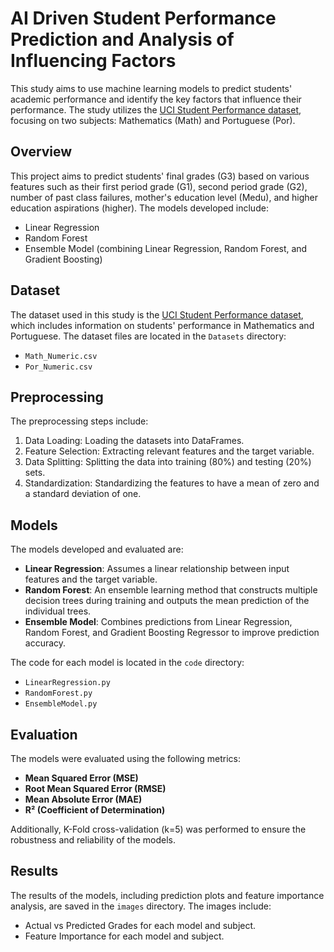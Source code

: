 # AI Driven Student Performance Prediction and Analysis of Influencing Factors
This study aims to use machine learning models to predict students' academic performance and identify the key factors that influence their performance. The study utilizes the [UCI Student Performance dataset](https://archive.ics.uci.edu/dataset/320/student+performance), focusing on two subjects: Mathematics (Math) and Portuguese (Por).

## Overview
This project aims to predict students' final grades (G3) based on various features such as their first period grade (G1), second period grade (G2), number of past class failures, mother's education level (Medu), and higher education aspirations (higher). The models developed include:
- Linear Regression
- Random Forest
- Ensemble Model (combining Linear Regression, Random Forest, and Gradient Boosting)

## Dataset
The dataset used in this study is the [UCI Student Performance dataset](https://archive.ics.uci.edu/dataset/320/student+performance), which includes information on students' performance in Mathematics and Portuguese. The dataset files are located in the `Datasets` directory:
- `Math_Numeric.csv`
- `Por_Numeric.csv`

## Preprocessing
The preprocessing steps include:
1. Data Loading: Loading the datasets into DataFrames.
2. Feature Selection: Extracting relevant features and the target variable.
3. Data Splitting: Splitting the data into training (80%) and testing (20%) sets.
4. Standardization: Standardizing the features to have a mean of zero and a standard deviation of one.

## Models
The models developed and evaluated are:
- **Linear Regression**: Assumes a linear relationship between input features and the target variable.
- **Random Forest**: An ensemble learning method that constructs multiple decision trees during training and outputs the mean prediction of the individual trees.
- **Ensemble Model**: Combines predictions from Linear Regression, Random Forest, and Gradient Boosting Regressor to improve prediction accuracy.

The code for each model is located in the `code` directory:
- `LinearRegression.py`
- `RandomForest.py`
- `EnsembleModel.py`

## Evaluation
The models were evaluated using the following metrics:
- **Mean Squared Error (MSE)**
- **Root Mean Squared Error (RMSE)**
- **Mean Absolute Error (MAE)**
- **R² (Coefficient of Determination)**

Additionally, K-Fold cross-validation (k=5) was performed to ensure the robustness and reliability of the models.

## Results
The results of the models, including prediction plots and feature importance analysis, are saved in the `images` directory. The images include:
- Actual vs Predicted Grades for each model and subject.
- Feature Importance for each model and subject.
